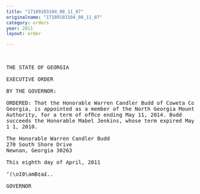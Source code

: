 ```yaml
---
title: "17189103104_08_11_07"
originalname: "17189103104_08_11_07"
category: orders
year: 2011
layout: order

---
```

<pre>
 

THE STATE OF GEORGIA

EXECUTIVE ORDER

BY THE GOVERNOR:

ORDERED: That the Honorable Warren Candler Budd of Coweta County,
Georgia, is appointed as a member of the North Georgia Mountains
Authority, for a term of ofﬁce ending May 11, 2014. Budd
succeeds the Honorable Mabel Jenkins, whose term expired May
1 1, 2010.

The Honorable Warren Candler Budd
270 South Shore Drive
Newnan, Georgia 30263

This eighth day of April, 2011

‘(\oI0\amB¢a£..

GOVERNOR

</pre>

